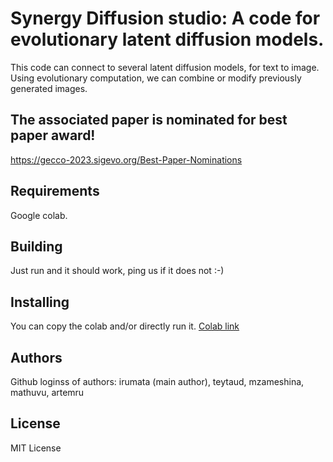 
# Synergy Diffusion studio: A code for evolutionary latent diffusion models.
This code  can connect to several latent diffusion models, for text to image.
Using evolutionary computation, we can combine or modify previously generated images.

## The associated paper is nominated for best paper award!
https://gecco-2023.sigevo.org/Best-Paper-Nominations

## Requirements
Google colab.


## Building 
Just run and it should work, ping us if it does not :-)

## Installing 
You can copy the colab and/or directly run it.
[Colab link
](https://colab.research.google.com/drive/1HZ5jaSsHjZE_GX8bL9dQRKxYiqS5FSca?usp=sharing)
## Authors
Github loginss of authors: irumata (main author), teytaud, mzameshina, mathuvu, artemru

## License
MIT License
